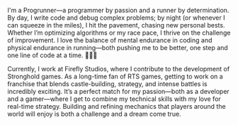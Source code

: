 I'm a Progrunner—a programmer by passion and a runner by determination. By day, I write code and debug complex problems; by night (or whenever I can squeeze in the miles), I hit the pavement, chasing new personal bests. Whether I’m optimizing algorithms or my race pace, I thrive on the challenge of improvement. I love the balance of mental endurance in coding and physical endurance in running—both pushing me to be better, one step and one line of code at a time. 🚀🏃‍♂️

Currently, I work at Firefly Studios, where I contribute to the development of Stronghold games. As a long-time fan of RTS games, getting to work on a franchise that blends castle-building, strategy, and intense battles is incredibly exciting. It’s a perfect match for my passion—both as a developer and a gamer—where I get to combine my technical skills with my love for real-time strategy. Building and refining mechanics that players around the world will enjoy is both a challenge and a dream come true.

<!--
**MateuszMotylinski/MateuszMotylinski** is a ✨ _special_ ✨ repository because its `README.md` (this file) appears on your GitHub profile.

Here are some ideas to get you started:

- 🔭 I’m currently working on ...
- 🌱 I’m currently learning ...
- 👯 I’m looking to collaborate on ...
- 🤔 I’m looking for help with ...
- 💬 Ask me about ...
- 📫 How to reach me: ...
- 😄 Pronouns: ...
- ⚡ Fun fact: ...
-->
